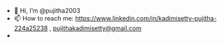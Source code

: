 - 👋 Hi, I’m @pujitha2003
- 📫 How to reach me: https://www.linkedin.com/in/kadimisetty-pujitha-224a25238 ,  pujithakadimisetty@gmail.com
-  
